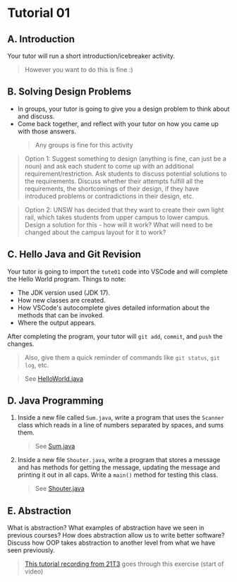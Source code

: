 # Tutorial 01

## A. Introduction

Your tutor will run a short introduction/icebreaker activity.

> However you want to do this is fine :)

## B. Solving Design Problems

- In groups, your tutor is going to give you a design problem to think about and discuss.
- Come back together, and reflect with your tutor on how you came up with those answers.
  > Any groups is fine for this activity

> Option 1: Suggest something to design (anything is fine, can just be a noun) and ask each student to come up with an additional requirement/restriction. Ask students to discuss potential solutions to the requirements. Discuss whether their attempts fulfill all the requirements, the shortcomings of their design, if they have introduced problems or contradictions in their design, etc.

> Option 2: UNSW has decided that they want to create their own light rail, which takes students from upper campus to lower campus. Design a solution for this - how will it work? What will need to be changed about the campus layout for it to work?

## C. Hello Java and Git Revision

Your tutor is going to import the `tute01` code into VSCode and will complete the Hello World program. Things to note:

- The JDK version used (JDK 17).
- How new classes are created.
- How VSCode's autocomplete gives detailed information about the methods that can be invoked.
- Where the output appears.

After completing the program, your tutor will `git add`, `commit`, and `push` the changes.

> Also, give them a quick reminder of commands like `git status`, `git log`, etc.

> See [HelloWorld.java](solutions/src/example/HelloWorld.java)

## D. Java Programming

1. Inside a new file called `Sum.java`, write a program that uses the `Scanner` class which reads in a line of numbers separated by spaces, and sums them.

   > See [Sum.java](solutions/src/example/Sum.java)

2. Inside a new file `Shouter.java`, write a program that stores a message and has methods for getting the message, updating the message and printing it out in all caps. Write a `main()` method for testing this class.
   > See [Shouter.java](solutions/src/example/Shouter.java)

## E. Abstraction

What is abstraction? What examples of abstraction have we seen in previous courses? How does abstraction allow us to write better software? Discuss how OOP takes abstraction to another level from what we have seen previously.

> [This tutorial recording from 21T3](https://youtu.be/H69hOjEfZQU) goes through this exercise (start of video)
